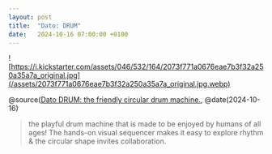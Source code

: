 ```yaml
---
layout: post
title:  "Dato: DRUM"
date:   2024-10-16 07:00:00 +0100
---
```


![https://i.kickstarter.com/assets/046/532/164/2073f771a0676eae7b3f32a250a35a7a_original.jpg](/assets/2073f771a0676eae7b3f32a250a35a7a_original.jpg.webp)

@source([Dato DRUM: the friendly circular drum machine.](https://www.kickstarter.com/projects/datomusic/dato-drum), @date(2024-10-16)

> the playful drum machine that is made to be enjoyed by humans of all ages! The hands-on visual sequencer makes it easy to explore rhythm & the circular shape invites collaboration.
